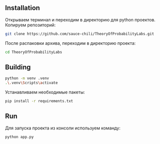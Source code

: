 ## Installation
Открываем терминал и переходим в директорию для python проектов.
Копируем репозиторий:
```sh
git clone https://github.com/sauce-chili/TheoryOfProbabilityLabs.git
```
После распаковки архива, переходим в директорию проекта:
```sh
cd TheoryOfProbabilityLabs
```
## Building
```sh
python -m venv .venv
.\.venv\Scripts\activate
```
Устанавливаем необходимые пакеты:
```sh
pip install -r requirements.txt
```
## Run
Для запуска проекта из консоли используем команду:
```sh
python app.py
```
